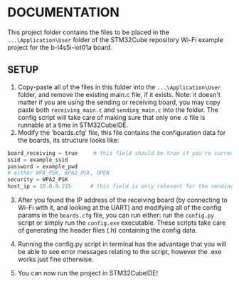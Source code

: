 # DOCUMENTATION
This project folder contains the files to be placed in the `...\Application\User` folder of the STM32Cube repository Wi-Fi example project for the b-l4s5i-iot01a board.

## SETUP
1. Copy-paste all of the files in this folder into the `...\Application\User` folder, and remove the existing main.c file, if it exists. Note: it doesn't matter if you are using the sending or receiving board, you may copy paste both `receiving_main.c` and `sending_main.c` into the folder. The config script will take care of making sure that only one .c file is runnable at a time in STM32CubeIDE.
2. Modify the 'boards.cfg' file, this file contains the configuration data for the boards, its structure looks like:

```python
board_receiving = true     # this field should be true if you're currently working with the receiving board, and false otherwise
ssid = example_ssid        
password = example_pwd
# either WPA_PSK, WPA2_PSK, OPEN
security = WPA2_PSK 
host_ip = 10.0.0.215      # this field is only relevant for the sending board, and you might need to connect with the receiving board first to see what is the IP address
```
3. After you found the IP address of the receiving board (by connecting to Wi-Fi with it, and looking at the UART) and modifying all of the config params in the `boards.cfg` file, you can run either: run the `config.py` script or simply run the `config.exe` executable. These scripts take care of generating the header files (.h) containing the config data.

4. Running the config.py script in terminal has the advantage that you will be able to see error messages relating to the script, however the .exe works just fine otherwise.
   
5. You can now run the project in STM32CubeIDE!
